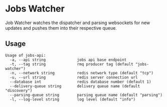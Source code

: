 # Jobs Watcher

Job Watcher watches the dispatcher and parsing websockets for new updates and pushes them into their respective queue.

## Usage

```
Usage of jobs-api:
  -a, --api string              jobs api base endpoint
  -t, --tag string              rmq producer tag (default "jobs-watcher")
  -n, --network string          redis network type (default "tcp")
  -u, --url string              redis server connection url
  --database int                redis database number (default 1)
  --delivery-queue string       delivery queue name (default "discovery")
  --parsing-queue string        parsing queue name (default "parsing")
  -l, --log-level string        log level (default "info")
```
